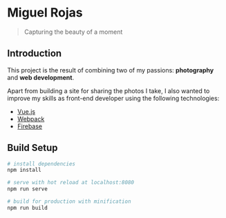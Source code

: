 # Miguel Rojas

> Capturing the beauty of a moment

## Introduction

This project is the result of combining two of my passions: **photography** and **web development**.

Apart from building a site for sharing the photos I take, I also wanted to improve my skills as front-end developer 
using the following technologies:

* [Vue.js](https://vuejs.org/) 
* [Webpack](https://webpack.js.org/)
* [Firebase](https://firebase.google.com/)

## Build Setup

``` bash
# install dependencies
npm install

# serve with hot reload at localhost:8080
npm run serve

# build for production with minification
npm run build
```

